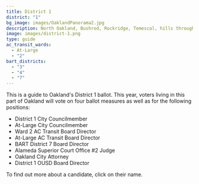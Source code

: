 ```yaml
---
title: District 1
district: "1"
bg_image: images/OaklandPanorama2.jpg
description: North Oakland, Bushrod, Rockridge, Temescal, hills through Montclair
image: images/district-1.png
type: guide
ac_transit_wards:
  - At-Large
  - "2"
bart_districts:
  - "3"
  - "4"
  - "7"
---
```

This is a guide to Oakland's District 1 ballot. This year, voters living in this part of Oakland will vote on four ballot measures as well as for the following positions:

<!--StartFragment-->

* District 1 City Councilmember
* At-Large City Councilmember
* Ward 2 AC Transit Board Director
* At-Large AC Transit Board Director
* BART District 7 Board Director
* Alameda Superior Court Office #2 Judge
* Oakland City Attorney
* District 1 OUSD Board Director

<!--EndFragment-->

To find out more about a candidate, click on their name.